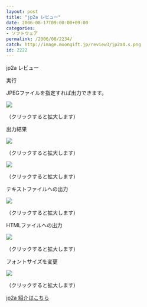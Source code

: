```yaml
---
layout: post
title: "jp2a レビュー"
date: 2006-08-17T09:00:00+09:00
categories:
- ソフトウェア
permalink: /2006/08/2234/
catch: http://image.moongift.jp/review3/jp2a4.s.png
id: 2222
---
```

jp2a レビュー  
<!--more-->

実行

  

JPEGファイルを指定すれば出力できます。

  

[![](http://image.moongift.jp/review3/jp2a1.s.png)](http://image.moongift.jp/review3/jp2a1.png)  
  
（クリックすると拡大します)

  

出力結果

  

[![](http://image.moongift.jp/review3/jp2a2.s.png)](http://image.moongift.jp/review3/jp2a2.png)  
  
（クリックすると拡大します)

  

[![](http://image.moongift.jp/review3/jp2a3.s.png)](http://image.moongift.jp/review3/jp2a3.png)  
  
（クリックすると拡大します)

  

テキストファイルへの出力

  

[![](http://image.moongift.jp/review3/jp2a4.s.png)](http://image.moongift.jp/review3/jp2a4.png)  
  
（クリックすると拡大します)

  

HTMLファイルへの出力

  

[![](http://image.moongift.jp/review3/jp2a6.s.png)](http://image.moongift.jp/review3/jp2a6.png)  
  
（クリックすると拡大します)

  

フォントサイズを変更

  

[![](http://image.moongift.jp/review3/jp2a7.s.png)](http://image.moongift.jp/review3/jp2a7.png)  
  
（クリックすると拡大します)

  

[jp2a 紹介はこちら](http://oss.moongift.jp/intro/i-2233.html)

